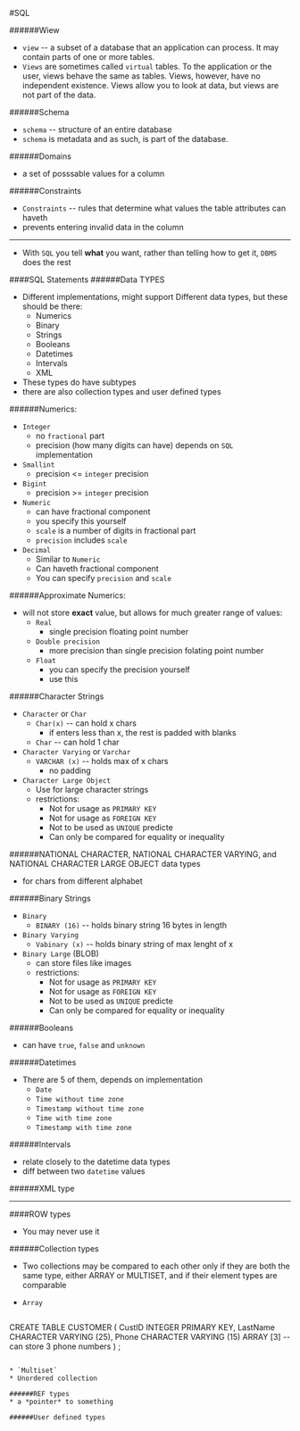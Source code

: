 #SQL

######Wiew
* `view` -- a subset of a database that an application can process. It may contain parts of one or more tables.
* `Views` are sometimes called `virtual` tables. To the application or the user, views
behave the same as tables. Views, however, have no independent existence. Views allow you to look at data, but views are not part of the data.

######Schema
* `schema` -- structure of an entire database
* `schema` is metadata and as such, is part of the database.

######Domains
* a set of posssable values for a column

######Constraints
* `Constraints` -- rules that determine what values the table attributes can haveth
* prevents entering invalid data in the column

----
* With `SQL` you tell __what__ you want, rather than telling how to get it, `DBMS` does the rest

####SQL Statements
######Data TYPES
* Different implementations, might support Different data types, but these should be there:
  * Numerics
  * Binary
  * Strings
  * Booleans
  * Datetimes
  * Intervals
  * XML
* These types do have subtypes
* there are also collection types and user defined types

######Numerics:
* `Integer`
  * no `fractional` part
  * precision (how many digits can have) depends on `SQL` implementation
* `Smallint`
  * precision <= `integer` precision
* `Bigint`
  * precision >= `integer` precision
* `Numeric`
  * can have fractional component
  * you specify this yourself
  * `scale` is a number of digits in fractional part
  * `precision` includes `scale`
* `Decimal`
  * Similar to `Numeric`
  * Can haveth fractional component
  * You can specify `precision` and `scale`

######Approximate Numerics:
* will not store __exact__ value, but allows for much greater range of values:
  * `Real`
    * single precision floating point number
  * `Double precision`
    * more precision than single precision folating point number
  * `Float`
    * you can specify the precision yourself
    * use this

######Character Strings
* `Character` or `Char`
  * `Char(x)` -- can hold x chars
    * if enters less than x, the rest is padded with blanks
  * `Char` -- can hold 1 char
* `Character Varying` or `Varchar`
  * `VARCHAR (x)` -- holds max of x chars
    * no padding
* `Character Large Object`
  * Use for large character strings
  * restrictions:
    * Not for usage as `PRIMARY KEY`
    * Not for usage as `FOREIGN KEY`
    * Not to be used as `UNIQUE` predicte
    * Can only be compared for equality or inequality

######NATIONAL CHARACTER, NATIONAL CHARACTER VARYING, and NATIONAL CHARACTER LARGE OBJECT data types
* for chars from different alphabet

######Binary Strings
* `Binary`
  * `BINARY (16)` -- holds binary string 16 bytes in length
* `Binary Varying`
  * `Vabinary (x)` -- holds binary string of max lenght of x
* `Binary Large` (BLOB)
  * can store files like images
  * restrictions:
    * Not for usage as `PRIMARY KEY`
    * Not for usage as `FOREIGN KEY`
    * Not to be used as `UNIQUE` predicte
    * Can only be compared for equality or inequality

######Booleans
 * can have `true`, `false` and `unknown`

######Datetimes
* There are 5 of them, depends on implementation
  * `Date`
  * `Time without time zone`
  * `Timestamp without time zone`
  * `Time with time zone`
  * `Timestamp with time zone`

######Intervals
* relate closely to the datetime data types
* diff between two `datetime` values

######XML type

----
####ROW types
* You may never use it

######Collection types
* Two collections may be compared to each other only if they are both the
same type, either ARRAY or MULTISET, and if their element types are comparable

* `Array`
  ```sql
CREATE TABLE CUSTOMER (
  CustID  INTEGER  PRIMARY KEY,
  LastName  CHARACTER VARYING (25),
  Phone  CHARACTER VARYING (15) ARRAY [3] --can store 3 phone numbers
) ;
  ```

* `Multiset`
  * Unordered collection

######REF types
* a *pointer* to something

######User defined types
